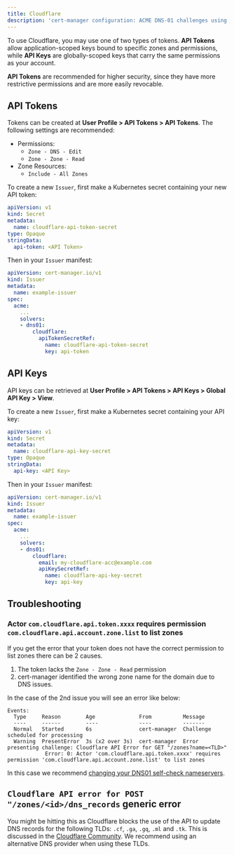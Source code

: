 ```yaml
---
title: Cloudflare
description: 'cert-manager configuration: ACME DNS-01 challenges using Cloudflare DNS'
---
```


To use Cloudflare, you may use one of two types of tokens. **API Tokens** allow application-scoped keys bound to specific zones and permissions, while **API Keys** are globally-scoped keys that carry the same permissions as your account.

**API Tokens** are recommended for higher security, since they have more restrictive permissions and are more easily revocable.

## API Tokens

Tokens can be created at **User Profile > API Tokens > API Tokens**. The following settings are recommended:

- Permissions:
  - `Zone - DNS - Edit`
  - `Zone - Zone - Read`
- Zone Resources:
  - `Include - All Zones`

To create a new `Issuer`, first make a Kubernetes secret containing your new API token:

```yaml
apiVersion: v1
kind: Secret
metadata:
  name: cloudflare-api-token-secret
type: Opaque
stringData:
  api-token: <API Token>
```

Then in your `Issuer` manifest:

```yaml
apiVersion: cert-manager.io/v1
kind: Issuer
metadata:
  name: example-issuer
spec:
  acme:
    ...
    solvers:
    - dns01:
        cloudflare:
          apiTokenSecretRef:
            name: cloudflare-api-token-secret
            key: api-token
```

## API Keys

API keys can be retrieved at **User Profile > API Tokens > API Keys > Global API Key > View**.

To create a new `Issuer`, first make a Kubernetes secret containing your API key:

```yaml
apiVersion: v1
kind: Secret
metadata:
  name: cloudflare-api-key-secret
type: Opaque
stringData:
  api-key: <API Key>
```

Then in your `Issuer` manifest:

```yaml
apiVersion: cert-manager.io/v1
kind: Issuer
metadata:
  name: example-issuer
spec:
  acme:
    ...
    solvers:
    - dns01:
        cloudflare:
          email: my-cloudflare-acc@example.com
          apiKeySecretRef:
            name: cloudflare-api-key-secret
            key: api-key
```

## Troubleshooting

### Actor `com.cloudflare.api.token.xxxx` requires permission `com.cloudflare.api.account.zone.list` to list zones
If you get the error that your token does not have the correct permission to list zones there can be 2 causes.
1. The token lacks the `Zone - Zone - Read` permission
2. cert-manager identified the wrong zone name for the domain due to DNS issues.

In the case of the 2nd issue you will see an error like below:
```
Events:
  Type     Reason        Age              From          Message
  ----     ------        ----             ----          -------
  Normal   Started       6s               cert-manager  Challenge scheduled for processing
  Warning  PresentError  3s (x2 over 3s)  cert-manager  Error presenting challenge: Cloudflare API Error for GET "/zones?name=<TLD>" 
            Error: 0: Actor 'com.cloudflare.api.token.xxxx' requires permission 'com.cloudflare.api.account.zone.list' to list zones
```

In this case we recommend [changing your DNS01 self-check nameservers](./README.md#setting-nameservers-for-dns01-self-check).

## `Cloudflare API error for POST "/zones/<id>/dns_records` generic error

You might be hitting this as Cloudflare blocks the use of the API to update DNS records for the following TLDs: `.cf`, `.ga`, `.gq`, `.ml` and `.tk`.
This is discussed in the [Cloudflare Community](https://community.cloudflare.com/t/unable-to-update-ddns-using-api-for-some-tlds/167228).
We recommend using an alternative DNS provider when using these TLDs.